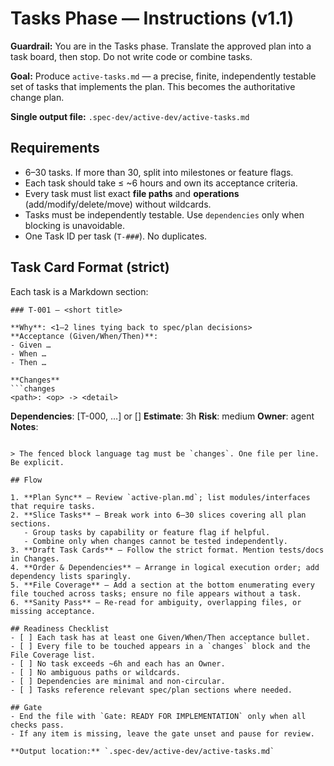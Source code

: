 # Tasks Phase — Instructions (v1.1)

**Guardrail:** You are in the Tasks phase. Translate the approved plan into a
task board, then stop. Do not write code or combine tasks.

**Goal:** Produce `active-tasks.md` — a precise, finite, independently testable
set of tasks that implements the plan. This becomes the authoritative change plan.

**Single output file:** `.spec-dev/active-dev/active-tasks.md`

## Requirements

- 6–30 tasks. If more than 30, split into milestones or feature flags.
- Each task should take ≤ ~6 hours and own its acceptance criteria.
- Every task must list exact **file paths** and **operations** (add/modify/delete/move) without wildcards.
- Tasks must be independently testable. Use `dependencies` only when blocking is unavoidable.
- One Task ID per task (`T-###`). No duplicates.

## Task Card Format (strict)

Each task is a Markdown section:

```
### T-001 — <short title>

**Why**: <1–2 lines tying back to spec/plan decisions>
**Acceptance (Given/When/Then)**:
- Given …
- When …
- Then …

**Changes**
```changes
<path>: <op> -> <detail>
```

**Dependencies**: [T-000, …] or []
**Estimate**: 3h   **Risk**: medium   **Owner**: agent
**Notes**: <optional clarifications>
```

> The fenced block language tag must be `changes`. One file per line. Be explicit.

## Flow

1. **Plan Sync** — Review `active-plan.md`; list modules/interfaces that require tasks.
2. **Slice Tasks** — Break work into 6–30 slices covering all plan sections.
   - Group tasks by capability or feature flag if helpful.
   - Combine only when changes cannot be tested independently.
3. **Draft Task Cards** — Follow the strict format. Mention tests/docs in Changes.
4. **Order & Dependencies** — Arrange in logical execution order; add dependency lists sparingly.
5. **File Coverage** — Add a section at the bottom enumerating every file touched across tasks; ensure no file appears without a task.
6. **Sanity Pass** — Re-read for ambiguity, overlapping files, or missing acceptance.

## Readiness Checklist
- [ ] Each task has at least one Given/When/Then acceptance bullet.
- [ ] Every file to be touched appears in a `changes` block and the File Coverage list.
- [ ] No task exceeds ~6h and each has an Owner.
- [ ] No ambiguous paths or wildcards.
- [ ] Dependencies are minimal and non-circular.
- [ ] Tasks reference relevant spec/plan sections where needed.

## Gate
- End the file with `Gate: READY FOR IMPLEMENTATION` only when all checks pass.
- If any item is missing, leave the gate unset and pause for review.

**Output location:** `.spec-dev/active-dev/active-tasks.md`
